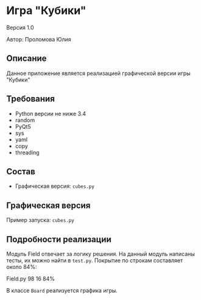 ﻿# Игра "Кубики"
Версия 1.0

Автор: Проломова Юлия

## Описание
Данное приложение является реализацией графической версии игры "Кубики"


## Требования
* Python версии не ниже 3.4
* random
* PyQt5
* sys
* yaml
* copy
* threading


## Состав
* Графическая версия: `cubes.py`


## Графическая версия

Пример запуска: `cubes.py`


## Подробности реализации
Модуль Field отвечает за логику решения.
На данный модуль написаны тесты, их можно найти в `test.py`. Покрытие по строкам составляет около 84%:

Field.py      98     16    84%

В классе `Board` реализуется графика игры.